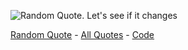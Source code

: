 ![Random Quote. Let's see if it changes](https://q.puelpan.com/random?s=19)

[Random Quote](https://q.puelpan.com/random) - 
[All Quotes](https://puelpan.com/quotes) - 
[Code](https://github.com/Jpuelpan/random-quote)
